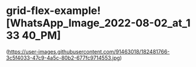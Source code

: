 # grid-flex-example![WhatsApp_Image_2022-08-02_at_1 33 40_PM]
(https://user-images.githubusercontent.com/91463018/182481766-3c5f4033-47c9-4a5c-80b2-677fc9714553.jpg)
